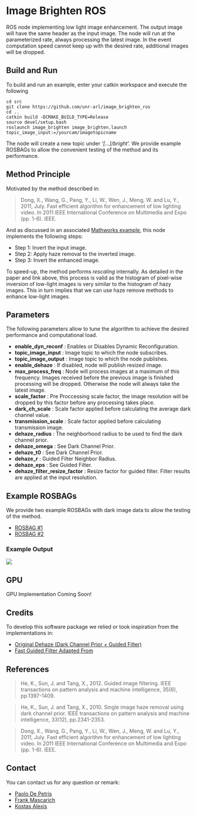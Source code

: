 # Image Brighten ROS
ROS node implementing low light image enhancement.
The output image will have the same header as the input image.
The node will run at the parameterized rate, always processing the latest image. 
In the event computation speed cannot keep up with the desired rate, additional images will be dropped. 

##	Build and Run
To build and run an example, enter your catkin workspace and execute the following

    cd src
    git clone https://github.com/unr-arl/image_brighten_ros
    cd ..
    catkin build -DCMAKE_BUILD_TYPE=Release
    source devel/setup.bash
    roslaunch image_brighten image_brighten.launch topic_image_input:=/yourcam/imagetopicname
The node will create a new topic under *'[...]/bright'.*  We provide example ROSBAGs to allow the convenient testing of the method and its performance. 
    

##	Method Principle

Motivated by the method described in:

> Dong, X., Wang, G., Pang, Y., Li, W., Wen, J., Meng, W. and Lu, Y., 2011, July. Fast efficient algorithm for enhancement of low lighting video. In 2011 IEEE International Conference on Multimedia and Expo (pp. 1-6). IEEE.

And as discussed in an associated [Mathworks example](https://www.mathworks.com/help/images/low-light-image-enhancement.html), this node implements the following steps:

 - Step 1: Invert the input image.
 - Step 2: Apply haze removal to the inverted image. 
 - Step 3: Invert the enhanced image.

To speed-up, the method performs *rescaling* internally. As detailed in the paper and link above, this process is valid as the histogram of pixel-wise inversion of low-light images is very similar to the histogram of hazy images. This in turn implies that we can use haze remove methods to enhance low-light images. 


## Parameters
The following parameters allow to tune the algorithm to achieve the desired performance and computational load. 
 - **enable_dyn_reconf** : Enables or Disables Dynamic Reconfiguration.
 - **topic_image_input** : Image topic to which the node subscribes.
 - **topic_image_output** : Image topic to which the node publishes.
 - **enable_dehaze** : If disabled, node will publish resized image.
 - **max_process_freq** : Node will process images at a maximum of this frequency. Images received before the previous image is finished processing will be dropped. Otherwise the node will always take the latest image. 
 - **scale_factor** : Pre Proccessing scale factor, the image resolution will be dropped by this factor before any processing takes place.
 - **dark_ch_scale** : Scale factor applied before calculating the average dark channel value.
 - **transmission_scale** : Scale factor applied before calculating transmission image.
 - **dehaze_radius** : The neighborhood radius to be used to find the dark channel prior.
 - **dehaze_omega** : See Dark Channel Prior.
 - **dehaze_t0** : See Dark Channel Prior.
 - **dehaze_r** : Guided Filter Neighbor Radius.
 - **dehaze_eps** : See Guided Filter.
 - **dehaze_filter_resize_factor** : Resize factor for guided filter. Filter results are applied at the input resolution.

## Example ROSBAGs 
We provide two example ROSBAGs with dark image data to allow the testing of the method.
 - [ROSBAG #1](https://drive.google.com/file/d/1ZY-K0I0ZzVvjnCwb3Fr8HS9CLojSTcIv/view?usp=sharing)
 - [ROSBAG #2](https://drive.google.com/file/d/1AEw-GsMq2iI83mctI6su5A2qq9R__Lga/view?usp=sharing)

### Example Output
![](https://github.com/unr-arl/image_dehaze/blob/master/imgs/smaller_long_tunnel_low_res.gif)

## GPU
GPU Implementation Coming Soon!

## Credits
To develop this software package we relied or took inspiration from the implementations in:
 - [Original Dehaze (Dark Channel Prior + Guided Filter)](https://github.com/ZQPei/Haze_Removal_cpp)
 - [Fast Guided Filter Adapted From](http://kaiminghe.com/eccv10/) 

## References
> He, K., Sun, J. and Tang, X., 2012. Guided image filtering. IEEE transactions on pattern analysis and machine intelligence, 35(6), pp.1397-1409.

> He, K., Sun, J. and Tang, X., 2010. Single image haze removal using dark channel prior. IEEE transactions on pattern analysis and machine intelligence, 33(12), pp.2341-2353.

> Dong, X., Wang, G., Pang, Y., Li, W., Wen, J., Meng, W. and Lu, Y., 2011, July. Fast efficient algorithm for enhancement of low lighting video. In 2011 IEEE International Conference on Multimedia and Expo (pp. 1-6). IEEE.

## Contact
You can contact us for any question or remark:
* [Paolo De Petris](mailto:pdepetris@nevada.unr.edu)
* [Frank Mascarich](mailto:fmascarich@nevada.unr.edu)
* [Kostas Alexis](mailto:kalexis@unr.edu)
